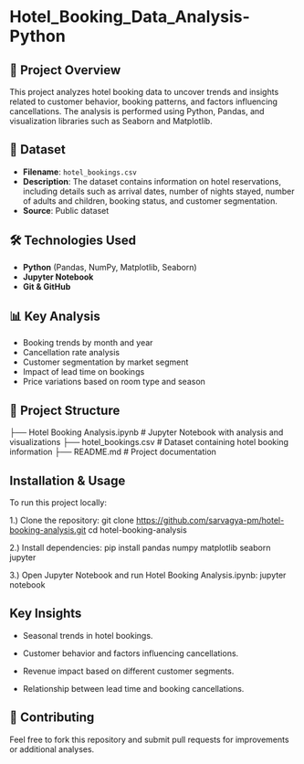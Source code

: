 # Hotel_Booking_Data_Analysis-Python

## 📌 Project Overview
This project analyzes hotel booking data to uncover trends and insights related to customer behavior, booking patterns, and factors influencing cancellations. The analysis is performed using Python, Pandas, and visualization libraries such as Seaborn and Matplotlib.

## 📂 Dataset
- **Filename**: `hotel_bookings.csv`
- **Description**: The dataset contains information on hotel reservations, including details such as arrival dates, number of nights stayed, number of adults and children, booking status, and customer segmentation.
- **Source**: Public dataset

## 🛠️ Technologies Used
- **Python** (Pandas, NumPy, Matplotlib, Seaborn)
- **Jupyter Notebook**
- **Git & GitHub**

## 📊 Key Analysis
- Booking trends by month and year
- Cancellation rate analysis
- Customer segmentation by market segment
- Impact of lead time on bookings
- Price variations based on room type and season

## 📌 Project Structure
├── Hotel Booking Analysis.ipynb  # Jupyter Notebook with analysis and visualizations
├── hotel_bookings.csv            # Dataset containing hotel booking information
├── README.md                     # Project documentation

## Installation & Usage
To run this project locally:

1.) Clone the repository:
git clone https://github.com/sarvagya-pm/hotel-booking-analysis.git cd hotel-booking-analysis

2.) Install dependencies:
pip install pandas numpy matplotlib seaborn jupyter

3.) Open Jupyter Notebook and run Hotel Booking Analysis.ipynb:
jupyter notebook

## Key Insights
- Seasonal trends in hotel bookings.

- Customer behavior and factors influencing cancellations.

- Revenue impact based on different customer segments.

- Relationship between lead time and booking cancellations.

## 🤝 Contributing
Feel free to fork this repository and submit pull requests for improvements or additional analyses.
